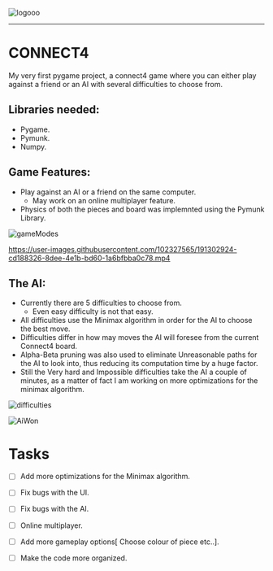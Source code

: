 ![logooo](https://user-images.githubusercontent.com/102327565/191298260-2b52c59b-e5f4-49a1-bcdd-dad0bcac1b17.png)


<hr>

# CONNECT4

My very first pygame project, a connect4 game where  you can either play against a friend or an AI with several 
difficulties to choose from.
<br>

## Libraries needed:
  * Pygame.
  * Pymunk.
  * Numpy.

## Game Features:
  * Play against an AI or a friend on the same computer.
    - May work on an online multiplayer feature.
  * Physics of both the pieces and board was implemnted using the Pymunk Library.
  
![gameModes](https://user-images.githubusercontent.com/102327565/191301924-1130bbcc-8f02-4d1f-8d0b-cc280817d29a.png)
 
https://user-images.githubusercontent.com/102327565/191302924-cd188326-8dee-4e1b-bd60-1a6bfbba0c78.mp4



## The AI:
  * Currently there are 5 difficulties to choose from.
    - Even easy difficulty is not that easy.
  * All difficulties use the Minimax algorithm in order for the AI to choose the best move.
  * Difficulties differ in how may moves the AI will foresee from the current Connect4 board.
  * Alpha-Beta pruning was also used to eliminate Unreasonable paths for the AI to look into, thus reducing its computation time by a huge factor.
  * Still the Very hard and Impossible difficulties take the AI a couple of minutes, as a matter of fact I am working on more optimizations for the minimax algorithm.
 
![difficulties](https://user-images.githubusercontent.com/102327565/191300734-68613dad-99c2-4b36-a49f-9f4fcae3a0e5.png)

![AiWon](https://user-images.githubusercontent.com/102327565/191300814-7b16b4f3-2c32-4fe9-807e-305595c87cd0.png)


# Tasks 
- [ ] Add more optimizations for the Minimax algorithm.
- [ ] Fix bugs with the UI.
- [ ] Fix bugs with the AI.
- [ ] Online multiplayer.
- [ ] Add more gameplay options[ Choose colour of piece etc..].
- [ ] Make the code more organized.


